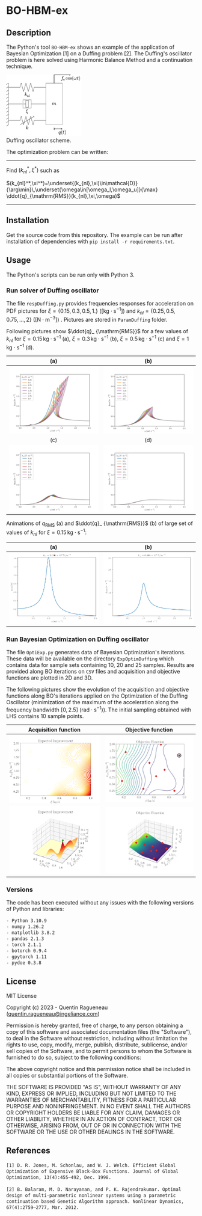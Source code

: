 # BO-HBM-ex
<!-- [![GitHub license](https://img.shields.io/github/license/ragq/BO-HBM-ex)](https://github.com/ragq/BO-HBM-ex) [![GitHub release](https://img.shields.io/github/release/ragq/BO-HBM-ex.svg)](https://github.com/ragq/BO-HBM-ex/releases/) [![GitHub stars](https://img.shields.io/github/stars/ragq/BO-HBM-ex)](https://github.com/ragq/BO-HBM-ex/stargazers) [![DOI](https://zenodo.org/badge/DOI/xxx/yyy.svg)](https://doi.org/xxx/zenodo.yyy) -->


## Description

The Python's tool `BO-HBM-ex` shows an example of the application of Bayesian Optimization [1] on a Duffing problem [2]. The Duffing's oscillator problem is here solved using Harmonic Balance Method and a continuation technique.

<img src="illus/duffing_scheme.png" width="200" ><br>
Duffing oscillator scheme. 

The optimization problem can be written:

------------

Find $`(k_{nl}^*,\xi^*)`$ such as 

$`(k_{nl}^*,\xi^*)=\underset{(k_{nl},\xi)\in\mathcal{D}}{\arg\min}\,\underset{\omega\in[\omega_l,\omega_u]}{\max} \ddot{q}_{\mathrm{RMS}}(k_{nl},\xi,\omega)`$

-------------


## Installation

Get the source code from this repository. The example can be run after installation of dependencies with `pip install -r requirements.txt`.


## Usage

The Python's scripts can be run only with Python 3.

### Run solver of Duffing oscillator
The file `respDuffing.py` provides frequencies responses for acceleration on PDF pictures for $`\xi=\{0.15, 0.3, 0.5, 1.\}`$ ($[\mathrm{kg}\cdot\mathrm{s}^{-1}]$) and $`k_{nl}=\{0.25,0.5,0.75,...,2\}`$ ($[\mathrm{N}\cdot\mathrm{m}^{-3}]$) . Pictures are stored in `ParamDuffing` folder.

Following pictures show $\ddot{q}_ {\mathrm{RMS}}$ for a few values of $k_ {nl}$ for $`\xi=0.15\,\mathrm{kg}\cdot\mathrm{s}^{-1}`$ (a), $`\xi=0.3\,\mathrm{kg}\cdot\mathrm{s}^{-1}`$ (b), $`\xi=0.5\,\mathrm{kg}\cdot\mathrm{s}^{-1}`$ (c) and  $`\xi=1\,\mathrm{kg}\cdot\mathrm{s}^{-1}`$ (d).

(a)|(b)
:---:|:---:
![Arms_xi15](illus/Arms_xi15.png) | ![Arms_xi30](illus/Arms_xi30.png)
(c)|(d)
![Arms_xi50](illus/Arms_xi50.png) |  ![Arms_xi100](/illus/Arms_xi100.png)

Animations of $q_ {\mathrm{RMS}}$ (a) and $\ddot{q}_ {\mathrm{RMS}}$  (b) of large set of values of $k_{nl}$ for $`\xi=0.15\,\mathrm{kg}\cdot\mathrm{s}^{-1}`$:

<!-- _{\mathrm{RMS}}$ -->

(a)|(b)
:---:|:---:
![anim_Drms](/illus/anim_Drms-optim.gif) |  ![anim_Arms](/illus/anim_Arms-optim.gif)

### Run Bayesian Optimization on Duffing oscillator

The file `OptiExp.py` generates data of Bayesian Optimization's iterations. These data will be available on the directory `ExpOptimDuffing` which contains data for sample sets containing 10, 20 and 25 samples. Results are provided along BO iterations on `CSV` files and acquisition and objective functions are plotted in 2D and 3D.

The following pictures show the evolution of the acquisition and objective functions along BO's iterations applied on the Optimization of the Duffing Oscillator (minimization of the maximum of the acceleration along the frequency bandwidth $[0,2.5]$ ($\mathrm{rad}\cdot\mathrm{s}^{-1}$)). The initial sampling obtained with LHS contains 10 sample points.

Acquisition function               |  Objective function
:---:|:---:
![anim_10_contourEI](/illus/anim_10_contourEI-optim.gif) |  ![anim_10_contourObj](/illus/anim_10_contourObj-optim.gif)
![anim_10_surfaceEI](/illus/anim_10_surfaceEI-optim.gif) |  ![anim_10_surfaceObj](/illus/anim_10_surfaceObj-optim.gif)


### Versions

The code has been executed without any issues with the following versions of Python and libraries:
``````
- Python 3.10.9
- numpy 1.26.2
- matplotlib 3.8.2
- pandas 2.1.3
- torch 2.1.1
- botorch 0.9.4
- gpytorch 1.11
- pydoe 0.3.8
``````

<!-- ## How to cite

This repo is relative to the PhD thesis of [Quentin~Ragueneau](https://www.lmssc.cnam.fr/fr/user/209) achieved at [LMSSC](https://www.lmssc.cnam.fr) under the supervision of [Antoine~Legay](https://www.lmssc.cnam.fr/fr/equipe/permanents/antoine-legay) and [Luc~Laurent](https://www.lmssc.cnam.fr/fr/equipe/luc-laurent).

Please use the following citation reference if you use the code:

`Q. Ragueneau and L. Laurent. , December 2023. Zenodo. https://doi.org/10.5281/zenodo.XXX``

Bibtex entry:

@software{BO-HBM-ex-soft,
author       = {Ragueneau, Qunetin and Laurent, Luc},
title        = {},
month        = dec,
year         = 2023,
publisher    = {Zenodo},
version      = {vxx},
doi          = {10.5281/zenodo.XXX},
url          = {https://doi.org/10.5281/zenodo.XXXX}
}

NB: version number and DOI must be adapted from [Zenodo's repository](https://doi.org/10.5281/zenodo.XXXX). -->

## License

MIT License

Copyright (c) 2023 - Quentin Ragueneau (quentin.ragueneau@ingeliance.com)

Permission is hereby granted, free of charge, to any person obtaining a copy of this software and associated documentation files (the "Software"), to deal in the Software without restriction, including without limitation the rights to use, copy, modify, merge, publish, distribute, sublicense, and/or sell copies of the Software, and to permit persons to whom the Software is furnished to do so, subject to the following conditions:

The above copyright notice and this permission notice shall be included in all copies or substantial portions of the Software.

THE SOFTWARE IS PROVIDED "AS IS", WITHOUT WARRANTY OF ANY KIND, EXPRESS OR
IMPLIED, INCLUDING BUT NOT LIMITED TO THE WARRANTIES OF MERCHANTABILITY, FITNESS FOR A PARTICULAR PURPOSE AND NONINFRINGEMENT. IN NO EVENT SHALL THE AUTHORS OR COPYRIGHT HOLDERS BE LIABLE FOR ANY CLAIM, DAMAGES OR OTHER LIABILITY, WHETHER IN AN ACTION OF CONTRACT, TORT OR OTHERWISE, ARISING FROM, OUT OF OR IN CONNECTION WITH THE SOFTWARE OR THE USE OR OTHER DEALINGS IN THE SOFTWARE.

## References
```
[1] D. R. Jones, M. Schonlau, and W. J. Welch. Efficient Global Optimization of Expensive Black-Box Functions. Journal of Global Optimization, 13(4):455–492, Dec. 1998.

[2] B. Balaram, M. D. Narayanan, and P. K. Rajendrakumar. Optimal design of multi-parametric nonlinear systems using a parametric continuation based Genetic Algorithm approach. Nonlinear Dynamics, 67(4):2759–2777, Mar. 2012.
```
